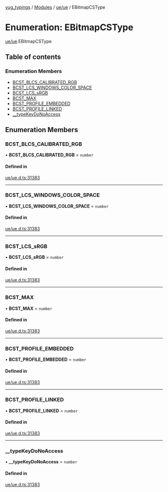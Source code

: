 [yug_typings](../README.md) / [Modules](../modules.md) / [ue/ue](../modules/ue_ue.md) / EBitmapCSType

# Enumeration: EBitmapCSType

[ue/ue](../modules/ue_ue.md).EBitmapCSType

## Table of contents

### Enumeration Members

- [BCST\_BLCS\_CALIBRATED\_RGB](ue_ue.EBitmapCSType.md#bcst_blcs_calibrated_rgb)
- [BCST\_LCS\_WINDOWS\_COLOR\_SPACE](ue_ue.EBitmapCSType.md#bcst_lcs_windows_color_space)
- [BCST\_LCS\_sRGB](ue_ue.EBitmapCSType.md#bcst_lcs_srgb)
- [BCST\_MAX](ue_ue.EBitmapCSType.md#bcst_max)
- [BCST\_PROFILE\_EMBEDDED](ue_ue.EBitmapCSType.md#bcst_profile_embedded)
- [BCST\_PROFILE\_LINKED](ue_ue.EBitmapCSType.md#bcst_profile_linked)
- [\_\_typeKeyDoNoAccess](ue_ue.EBitmapCSType.md#__typekeydonoaccess)

## Enumeration Members

### BCST\_BLCS\_CALIBRATED\_RGB

• **BCST\_BLCS\_CALIBRATED\_RGB** = `number`

#### Defined in

[ue/ue.d.ts:31383](https://github.com/YugMetaverse/yug_typings/blob/25cad34/ue/ue.d.ts#L31383)

___

### BCST\_LCS\_WINDOWS\_COLOR\_SPACE

• **BCST\_LCS\_WINDOWS\_COLOR\_SPACE** = `number`

#### Defined in

[ue/ue.d.ts:31383](https://github.com/YugMetaverse/yug_typings/blob/25cad34/ue/ue.d.ts#L31383)

___

### BCST\_LCS\_sRGB

• **BCST\_LCS\_sRGB** = `number`

#### Defined in

[ue/ue.d.ts:31383](https://github.com/YugMetaverse/yug_typings/blob/25cad34/ue/ue.d.ts#L31383)

___

### BCST\_MAX

• **BCST\_MAX** = `number`

#### Defined in

[ue/ue.d.ts:31383](https://github.com/YugMetaverse/yug_typings/blob/25cad34/ue/ue.d.ts#L31383)

___

### BCST\_PROFILE\_EMBEDDED

• **BCST\_PROFILE\_EMBEDDED** = `number`

#### Defined in

[ue/ue.d.ts:31383](https://github.com/YugMetaverse/yug_typings/blob/25cad34/ue/ue.d.ts#L31383)

___

### BCST\_PROFILE\_LINKED

• **BCST\_PROFILE\_LINKED** = `number`

#### Defined in

[ue/ue.d.ts:31383](https://github.com/YugMetaverse/yug_typings/blob/25cad34/ue/ue.d.ts#L31383)

___

### \_\_typeKeyDoNoAccess

• **\_\_typeKeyDoNoAccess** = `number`

#### Defined in

[ue/ue.d.ts:31383](https://github.com/YugMetaverse/yug_typings/blob/25cad34/ue/ue.d.ts#L31383)
